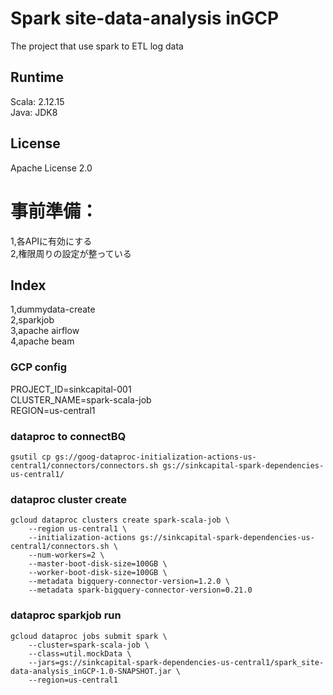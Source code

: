 # Spark site-data-analysis inGCP
The project that use spark to ETL log data

## Runtime
Scala: 2.12.15<br>
Java: JDK8

## License
Apache License 2.0

# 事前準備：<br>
1,各APIに有効にする<br>
2,権限周りの設定が整っている<br>

## Index
1,dummydata-create<br>
2,sparkjob<br>
3,apache airflow<br>
4,apache beam<br>



### GCP config
PROJECT_ID=sinkcapital-001<br>
CLUSTER_NAME=spark-scala-job<br>
REGION=us-central1



### dataproc to connectBQ
```shell
gsutil cp gs://goog-dataproc-initialization-actions-us-central1/connectors/connectors.sh gs://sinkcapital-spark-dependencies-us-central1/
```

### dataproc cluster create
```shell
gcloud dataproc clusters create spark-scala-job \
    --region us-central1 \
    --initialization-actions gs://sinkcapital-spark-dependencies-us-central1/connectors.sh \
	--num-workers=2 \
	--master-boot-disk-size=100GB \
	--worker-boot-disk-size=100GB \
	--metadata bigquery-connector-version=1.2.0 \
    --metadata spark-bigquery-connector-version=0.21.0
```

### dataproc sparkjob run
```shell
gcloud dataproc jobs submit spark \
    --cluster=spark-scala-job \
    --class=util.mockData \
    --jars=gs://sinkcapital-spark-dependencies-us-central1/spark_site-data-analysis_inGCP-1.0-SNAPSHOT.jar \
    --region=us-central1
```



